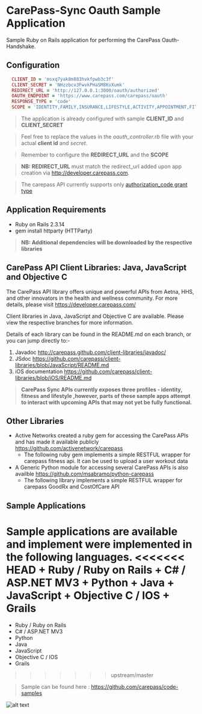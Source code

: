 CarePass-Sync Oauth Sample Application
=============

Sample Ruby on Rails application for performing the CarePass Oauth-Handshake.

Configuration
--------------------------

```ruby
  CLIENT_ID = 'msxq7yak8m883hvkfpwb3c3f'
  CLIENT_SECRET = 'NHzzbcv3FwvkPHaSM8KvXumk'
  REDIRECT_URL = 'http://127.0.0.1:3000/oauth/authorized'
  OAUTH_ENDPOINT = 'https://www.carepass.com/carepass/oauth'
  RESPONSE_TYPE = 'code'
  SCOPE = 'IDENTITY,FAMILY,INSURANCE,LIFESTYLE,ACTIVITY,APPOINTMENT,FITNESS'
```
> The application is already configured with sample **CLIENT_ID** and **CLIENT_SECRET**

> Feel free to replace the values in the *oauth_controller.rb* file with your actual **client id** and *secret*.

> Remember to configure the **REDIRECT_URL** and the **SCOPE**

> **NB: REDIRECT_URL** must match the redirect_url added upon app creation via http://developer.carepass.com.

> The carepass API currently supports only [authorization_code grant type](http://tools.ietf.org/html/draft-ietf-oauth-v2-31#page-23)

Application Requirements
-----------------------------------------------
+ Ruby on Rails 2.3.14
+ gem install httparty (HTTParty)

> **NB: Additional dependencies will be downloaded by the respective libraries**


CarePass API Client Libraries: Java, JavaScript and Objective C
---------------------------------------------------------------
The CarePass API library offers unique and powerful APIs from Aetna, HHS, and other innovators in the health and wellness community. For more details, please visit <https://developer.carepass.com/>

Client libraries in Java, JavaScript and Objective C are available. Please view the respective branches for more information.

Details of each  library can be found in the README.md on each branch, or you can jump directly to:-

1. Javadoc <http://carepass.github.com/client-libraries/javadoc/>
2. JSdoc <https://github.com/carepass/client-libraries/blob/JavaScript/README.md>
3. iOS documentation <https://github.com/carepass/client-libraries/blob/iOS/README.md>

> **CarePass Sync APIs currently exposes three profiles - identity, fitness and lifestyle ,however, parts of these sample apps attempt to interact with upcoming APIs that may not yet be fully functional.**


Other Libraries 
---------------------------------------------------------------
+ Active Networks created a ruby gem for accessing the CarePass APIs and has made it available publicly https://github.com/activenetwork/carepass
	+ The following ruby gem implements a simple RESTFUL wrapper for carepass fitness api. It can be used to upload a user workout data
+ A Generic Python module for accessing several CarePass APIs is also availble https://github.com/msabramo/python-carepass
	+ The following library implements a simple RESTFUL wrapper for carepass GoodRx and CostOfCare API
	
Sample Applications
---------------------------------------------------------------- 
Sample applications are available and implement were implemented in the following languages.
<<<<<<< HEAD
	+ Ruby / Ruby on Rails
	+ C# / ASP.NET MV3
	+ Python
	+ Java
	+ JavaScript
	+ Objective C / IOS
	+ Grails
=======
+ Ruby / Ruby on Rails
+ C# / ASP.NET MV3
+ Python
+ Java
+ JavaScript
+ Objective C / IOS
+ Grails
>>>>>>> upstream/master
	
> Sample can be found here : https://github.com/carepass/code-samples


![alt text](https://www.carepass.com/carepass/resources/images/registered_cp_logo.png "CarePass Logo")
